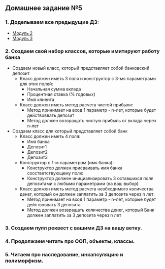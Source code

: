 ## Домашнее задание №5

### 1. **Доделываем все предыдущие ДЗ:**
 * [Модуль 2](https://github.com/rxn1d/courses-2-2016/blob/master/module2/module_2_home_work.md)
 * [Модуль 3](https://github.com/rxn1d/courses-2-2016/blob/master/module3/module_3_home_work.md)

### 2. Создаем свой набор классов, которые имитируют работу банка
 * Создаем новый класс, который представляет собой банковский депозит
   * Класс должен иметь 3 поля и конструктор с 3-мя параметрами для этих полей:
     * Начальная сумма вклада
     * Процентная ставка (% годовых)
     * Имя клиента
   * Класс должен иметь метод расчета чистой прибыли:
     * Метод принимает на вход 1 параметр - n-лет, которые будет действоввать депозит
     * Метод должен возвращать чистую прибыль от вклада через n-лет
 * Создаем класс для который представляет собой банк
   * Класс должен иметь 4 поля:
     * Имя банка
     * Депозит1
     * Депозит2
     * Депозит3
   * Конструктор с 1-м параметром (имя банка):
     * Конструктор должен присваивать имя банка соостветствующему полю
     * Конструктор должен инициализировать 3 оставшихся поля депозитами с любыми параметрами (на ваш выбор)
   * Класс должен иметь метод расчета необходимого количества денег, который он должен заплатить за 3 депозита
     через n лет:
     * Метод принимает на вход 1 параметр - n-лет, которые будет действоввать 3 депозита
     * Метод должен возвращать количества денег, который Банк должен заплатить за 3 депозита
     через n лет

### 3. Создаем пулл реквест с вашими ДЗ на **вашу ветку**.

### 4. Продолжаем читать про ООП, объекты, классы.
### 5. Читаем про наследование, инкапсуляцию и полиморфизм.